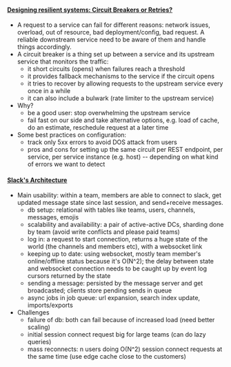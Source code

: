 #### [Designing resilient systems: Circuit Breakers or Retries?](https://engineering.grab.com/designing-resilient-systems-part-1)
- A request to a service can fail for different reasons: network issues, overload, out of resource, bad deployment/config, bad request. A reliable downstream service need to be aware of them and handle things accordingly.
- A circuit breaker is a thing set up between a service and its upstream service that monitors the traffic:
  - it short circuits (opens) when failures reach a threshold
  - it provides fallback mechanisms to the service if the circuit opens
  - it tries to recover by allowing requests to the upstream service every once in a while
  - it can also include a bulwark (rate limiter to the upstream service)
- Why?
  - be a good user: stop overwhelming the upstream service
  - fail fast on our side and take alternative options, e.g. load of cache, do an estimate, reschedule request at a later time
- Some best practices on configuration:
  - track only 5xx errors to avoid DOS attack from users
  - pros and cons for setting up the same circuit per REST endpoint, per service, per service instance (e.g. host) -- depending on what kind of errors we want to detect

#### [Slack's Architecture](https://www.youtube.com/watch?v=WE9c9AZe-DY)
- Main usability: within a team, members are able to connect to slack, get updated message state since last session, and send+receive messages.
  - db setup: relational with tables like teams, users, channels, messages, emojis
  - scalability and availability: a pair of active-active DCs, sharding done by team (avoid write conflicts and please paid teams)
  - log in: a request to start connection, returns a huge state of the world (the channels and members etc), with a websocket link
  - keeping up to date: using websocket, mostly team member's online/offline status because it's O(N^2); the delay between state and websocket connection needs to be caught up by event log cursors returned by the state
  - sending a message: persisted by the message server and get broadcasted; clients store pending sends in queue
  - async jobs in job queue: url expansion, search index update, imports/exports
- Challenges
  - failure of db: both can fail because of increased load (need better scaling)
  - initial session connect request big for large teams (can do lazy queries)
  - mass reconnects: n users doing O(N^2) session connect requests at the same time (use edge cache close to the customers)
